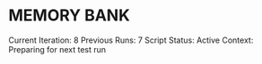 # MEMORY BANK

Current Iteration: 8
Previous Runs: 7
Script Status: Active
Context: Preparing for next test run
